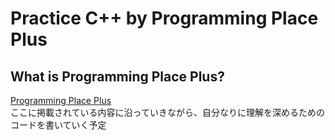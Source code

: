 # Practice C++ by Programming Place Plus

## What is Programming Place Plus?
[Programming Place Plus](http://ppp-lab.sakura.ne.jp/index_ppp.shtml)  
ここに掲載されている内容に沿っていきながら、自分なりに理解を深めるためのコードを書いていく予定  
